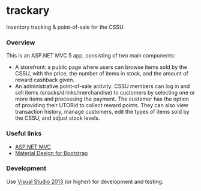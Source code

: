 # trackary

Inventory tracking & point-of-sale for the CSSU.


### Overview

This is an ASP.NET MVC 5 app, consisting of two main components:

- A storefront: a public page where users can browse items sold by the CSSU, with the price, the number of items in stock, and the amount of reward cashback given.
- An administrative point-of-sale activity: CSSU members can log in and sell items (snacks/drinks/merchandise) to customers by selecting one or more items and processing the payment. The customer has the option of providing their UTORid to collect reward points. They can also view transaction history, manage customers, edit the types of items sold by the CSSU, and adjust stock levels.

### Useful links

- [ASP.NET MVC](http://www.asp.net/mvc)
- [Material Design for Bootstrap](https://fezvrasta.github.io/bootstrap-material-design/)

### Development

Use [Visual Studio 2013](https://www.visualstudio.com/) (or higher) for development and testing.
